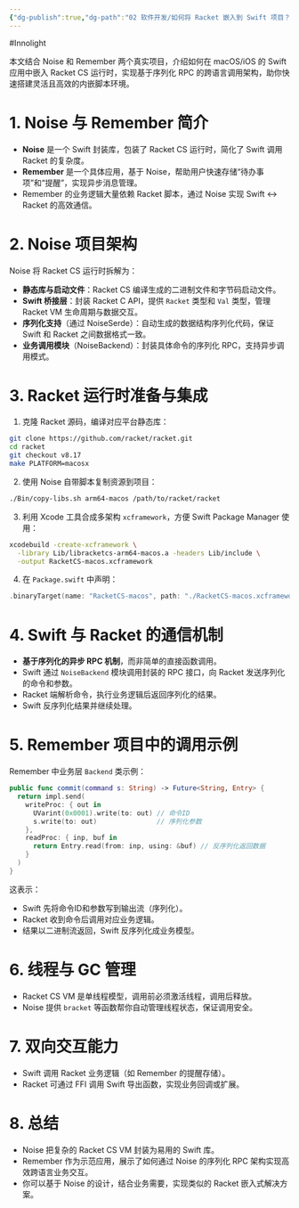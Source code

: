 ```yaml
---
{"dg-publish":true,"dg-path":"02 软件开发/如何将 Racket 嵌入到 Swift 项目？.md","permalink":"/02 软件开发/如何将 Racket 嵌入到 Swift 项目？/","created":"2025-07-16T10:58:13.000+08:00","updated":"2025-09-22T16:37:39.686+08:00"}
---
```


#Innolight

本文结合 Noise 和 Remember 两个真实项目，介绍如何在 macOS/iOS 的 Swift 应用中嵌入 Racket CS 运行时，实现基于序列化 RPC 的跨语言调用架构，助你快速搭建灵活且高效的内嵌脚本环境。

# 1. Noise 与 Remember 简介

- **Noise** 是一个 Swift 封装库，包装了 Racket CS 运行时，简化了 Swift 调用 Racket 的复杂度。
- **Remember** 是一个具体应用，基于 Noise，帮助用户快速存储“待办事项”和“提醒”，实现异步消息管理。
- Remember 的业务逻辑大量依赖 Racket 脚本，通过 Noise 实现 Swift ↔ Racket 的高效通信。

# 2. Noise 项目架构

Noise 将 Racket CS 运行时拆解为：

- **静态库与启动文件**：Racket CS 编译生成的二进制文件和字节码启动文件。
- **Swift 桥接层**：封装 Racket C API，提供 `Racket` 类型和 `Val` 类型，管理 Racket VM 生命周期与数据交互。
- **序列化支持**（通过 NoiseSerde）：自动生成的数据结构序列化代码，保证 Swift 和 Racket 之间数据格式一致。
- **业务调用模块**（NoiseBackend）：封装具体命令的序列化 RPC，支持异步调用模式。

# 3. Racket 运行时准备与集成

1. 克隆 Racket 源码，编译对应平台静态库：

```bash
git clone https://github.com/racket/racket.git
cd racket
git checkout v8.17
make PLATFORM=macosx
```

2. 使用 Noise 自带脚本复制资源到项目：

```bash
./Bin/copy-libs.sh arm64-macos /path/to/racket/racket
```

3. 利用 Xcode 工具合成多架构 `xcframework`，方便 Swift Package Manager 使用：

```bash
xcodebuild -create-xcframework \
  -library Lib/libracketcs-arm64-macos.a -headers Lib/include \
  -output RacketCS-macos.xcframework
```

4. 在 `Package.swift` 中声明：

```swift
.binaryTarget(name: "RacketCS-macos", path: "./RacketCS-macos.xcframework")
```

# 4. Swift 与 Racket 的通信机制

- **基于序列化的异步 RPC 机制**，而非简单的直接函数调用。
- Swift 通过 `NoiseBackend` 模块调用封装的 RPC 接口，向 Racket 发送序列化的命令和参数。
- Racket 端解析命令，执行业务逻辑后返回序列化的结果。
- Swift 反序列化结果并继续处理。

# 5. Remember 项目中的调用示例

Remember 中业务层 `Backend` 类示例：

```swift
public func commit(command s: String) -> Future<String, Entry> {
  return impl.send(
    writeProc: { out in
      UVarint(0x0001).write(to: out) // 命令ID
      s.write(to: out)               // 序列化参数
    },
    readProc: { inp, buf in
      return Entry.read(from: inp, using: &buf) // 反序列化返回数据
    }
  )
}
```

这表示：

- Swift 先将命令ID和参数写到输出流（序列化）。
- Racket 收到命令后调用对应业务逻辑。
- 结果以二进制流返回，Swift 反序列化成业务模型。

# 6. 线程与 GC 管理

- Racket CS VM 是单线程模型，调用前必须激活线程，调用后释放。
- Noise 提供 `bracket` 等函数帮你自动管理线程状态，保证调用安全。

# 7. 双向交互能力

- Swift 调用 Racket 业务逻辑（如 Remember 的提醒存储）。
- Racket 可通过 FFI 调用 Swift 导出函数，实现业务回调或扩展。

# 8. 总结

- Noise 把复杂的 Racket CS VM 封装为易用的 Swift 库。
- Remember 作为示范应用，展示了如何通过 Noise 的序列化 RPC 架构实现高效跨语言业务交互。
- 你可以基于 Noise 的设计，结合业务需要，实现类似的 Racket 嵌入式解决方案。